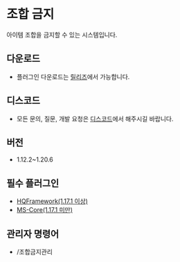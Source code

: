 # 조합 금지
아이템 조합을 금지할 수 있는 시스템입니다.

## 다운로드
* 플러그인 다운로드는 [릴리즈](https://github.com/CosinePlugin/HQPreventCrafting/releases)에서 가능합니다.

## 디스코드
* 모든 문의, 질문, 개발 요청은 [디스코드](https://discord.gg/hUkaca9ZQu)에서 해주시길 바랍니다.

## 버전
* 1.12.2~1.20.6

## 필수 플러그인
* [HQFramework(1.17.1 이상)](https://github.com/HQService/HQFramework)
* [MS-Core(1.17.1 미만)](https://github.com/MinseoServer/MS-Core)

## 관리자 명령어
* /조합금지관리
